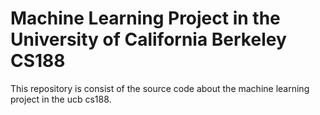 # Machine Learning Project in the University of California Berkeley CS188
This repository is consist of the source code about the machine learning project in the ucb cs188.

